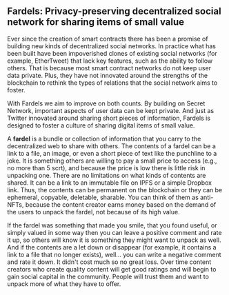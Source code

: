 ## Fardels: Privacy-preserving decentralized social network for sharing items of small value

Ever since the creation of smart contracts there has been a promise of building new kinds of decentralized social networks. In practice what has been built have been impoverished clones of existing social networks (for example, EtherTweet) that lack key features, such as the ability to follow others. That is because most smart contract networks do not keep user data private. Plus, they have not innovated around the strengths of the blockchain to rethink the types of relations that the social network aims to foster.

With Fardels we aim to improve on both counts. By building on Secret Network, important aspects of user data can be kept private. And just as Twitter innovated around sharing short pieces of information, Fardels is designed to foster a culture of sharing digital items of small value.

A **fardel** is a bundle or collection of information that you carry to the decentralized web to share with others. The contents of a fardel can be a link to a file, an image, or even a short piece of text like the punchline to a joke. It is something others are willing to pay a small price to access (e.g., no more than 5 scrt), and because the price is low there is little risk in unpacking one. There are no limitations on what kinds of contents are shared. It can be a link to an immutable file on IPFS or a simple Dropbox link. Thus, the contents can be permanent on the blockchain or they can be ephemeral, copyable, deletable, sharable. You can think of them as anti-NFTs, because the content creator earns money based on the demand of the users to unpack the fardel, not because of its high value.

If the fardel was something that made you smile, that you found useful, or simply valued in some way then you can leave a positive comment and rate it up, so others will know it is something they might want to unpack as well. And if the contents are a let down or disappear (for example, it contains a link to a file that no longer exists), well... you can write a negative comment and rate it down. It didn't cost much so no great loss. Over time content creators who create quality content will get good ratings and will begin to gain social capital in the community. People will trust them and want to unpack more of what they have to offer.

